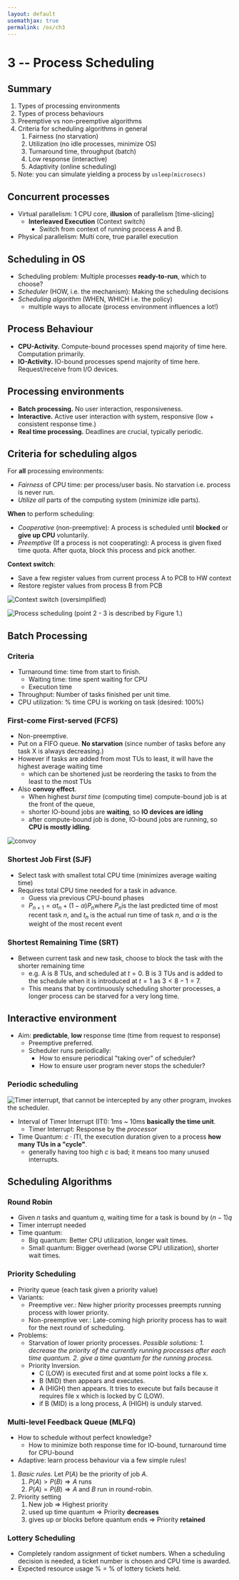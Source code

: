 ```yaml
---
layout: default
usemathjax: true
permalink: /os/ch3
---
```


# 3 -- Process Scheduling

## Summary

1. Types of processing environments
2. Types of process behaviours
3. Preemptive vs non-preemptive algorithms
4. Criteria for scheduling algorithms in general
   1. Fairness (no starvation)
   2. Utilization (no idle processes, minimize OS)
   3. Turnaround time, throughput (batch)
   4. Low response (interactive)
   5. Adaptivity (online scheduling)
5. Note: you can simulate yielding a process by `usleep(microsecs)`

## Concurrent processes

- Virtual parallelism: 1 CPU core, **illusion** of parallelism [time-slicing]
  - **Interleaved Execution** (Context switch)
    - Switch from context of running process A and B. 
- Physical parallelism: Multi core, true parallel execution

## Scheduling in OS

- Scheduling problem: Multiple processes **ready-to-run**, which to choose?
- *Scheduler* (HOW, i.e. the mechanism): Making the scheduling decisions
- *Scheduling algorithm* (WHEN, WHICH i.e. the policy)
  - multiple ways to allocate (process environment influences a lot!)

## Process Behaviour

- **CPU-Activity.** Compute-bound processes spend majority of time here. Computation primarily.
- **IO-Activity.** IO-bound processes spend majority of time here. Request/receive from I/O devices.

## Processing environments

- **Batch processing.** No user interaction, responsiveness.
- **Interactive.** Active user interaction with system, responsive (low + consistent response time.)
- **Real time processing.** Deadlines are crucial, typically periodic.

## Criteria for scheduling algos

For **all** processing environments:

- *Fairness* of CPU time: per process/user basis. No starvation i.e. process is never run.
- *Utilize all* parts of the computing system (minimize idle parts).

**When** to perform scheduling:

- *Cooperative* (non-preemptive): A process is scheduled until **blocked** or **give up CPU** voluntarily.
- *Preemptive* (If a process is not cooperating): A process is given fixed time quota. After quota, block this process and pick another.

**Context switch**:

- Save a few register values from current process A to PCB to HW context
- Restore register values from process B from PCB

![Context switch (oversimplified)](/notes-blog/assets/img/os/context_switch.jpg)

![Process scheduling (point 2 - 3 is described by Figure 1.)](/notes-blog/assets/img/os/context_switch2.png)

## Batch Processing

### Criteria

- Turnaround time: time from start to finish.
  - Waiting time: time spent waiting for CPU
  - Execution time
- Throughput: Number of tasks finished per unit time.
- CPU utilization: % time CPU is working on task (desired: 100%)

### First-come First-served (FCFS)

- Non-preemptive.
- Put on a FIFO queue. **No starvation** (since number of tasks before any task X is always decreasing.)
- However if tasks are added from most TUs to least, it will have the highest average waiting time
  - which can be shortened just be reordering the tasks to from the least to the most TUs
- Also **convoy effect**.
  - When highest *burst time* (computing time) compute-bound job is at the front of the queue, 
  - shorter IO-bound jobs are **waiting**, so **IO devices are idling**
  - after compute-bound job is done, IO-bound jobs are running, so **CPU is mostly idling**.

![convoy](/notes-blog/assets/img/os/convoy.png)

### Shortest Job First (SJF)

- Select task with smallest total CPU time (minimizes average waiting time)
- Requires total CPU time needed for a task in advance.
  - Guess via previous CPU-bound phases
  - $P_{n+1} = \alpha t_n + (1-\alpha)P_n$​​​ where $P_n$​​​ is the last predicted time of most recent task $n$​​, and $t_n$​​ is the actual run time of task $n$​​​, and $\alpha$​ is the weight of the most recent event

### Shortest Remaining Time (SRT)

- Between current task and new task, choose to block the task with the shorter remaining time
  - e.g. A is 8 TUs, and scheduled at $t = 0$. B is 3 TUs and is added to the schedule when it is introduced at $t=1$ as $3 < 8 - 1 = 7$.
  - This means that by continuously scheduling shorter processes, a longer process can be starved for a very long time.

## Interactive environment

- Aim: **predictable**, **low** response time (time from request to response)
  - Preemptive preferred.
  - Scheduler runs periodically:
    - How to ensure periodical "taking over" of scheduler?
    - How to ensure user program never stops the scheduler?

### Periodic scheduling

![Timer interrupt, that cannot be intercepted by any other program, invokes the scheduler.](/notes-blog/assets/img/os/timer_interrupt.jpg)

- Interval of Timer Interrupt (ITI): 1ms ~ 10ms **basically the time unit**.
  - Timer Interrupt: Response by the *processor*
- Time Quantum: $c \cdot \text{ITI}$​​​, the execution duration given to a process **how many TUs in a "cycle"**.
  - generally having too high $c$ is bad; it means too many unused interrupts.

## Scheduling Algorithms

### Round Robin

- Given $n$ tasks and quantum $q$, waiting time for a task is bound by $(n-1)q$
- Timer interrupt needed
- Time quantum:
  - Big quantum: Better CPU utilization, longer wait times.
  - Small quantum: Bigger overhead (worse CPU utilization), shorter wait times.

### Priority Scheduling

- Priority queue (each task given a priority value)
- Variants:
  - Preemptive ver.: New higher priority processes preempts running process with lower priority.
  - Non-preemptive ver.: Late-coming high priority process has to wait for the next round of scheduling.
- Problems:
  - Starvation of lower priority processes. *Possible solutions: 1. decrease the priority of the currently running processes after each time quantum. 2. give a time quantum for the running process.*
  - Priority Inversion. 
    - C (LOW) is executed first and at some point locks a file x.
    - B (MID) then appears and executes.
    - A (HIGH) then appears. It tries to execute but fails because it requires file x which is locked by C (LOW).
    - if B (MID) is a long process, A (HIGH) is unduly starved.

### Multi-level Feedback Queue (MLFQ)

- How to schedule without perfect knowledge?
  - How to minimize both response time for IO-bound, turnaround time for CPU-bound
- Adaptive: learn process behaviour via a few simple rules!

1. *Basic rules.* Let $P(A)$ be the priority of job $A$.
   1. $P(A) > P(B) \Rightarrow A$ runs
   2. $P(A) = P(B) \Rightarrow A$ and $B$ run in round-robin.
2. Priority setting
   1. New job $\Rightarrow$ Highest priority
   2. used up time quantum $\Rightarrow$ Priority **decreases**
   3. gives up or blocks before quantum ends $\Rightarrow$​ Priority **retained**

### Lottery Scheduling

- Completely random assignment of ticket numbers. When a scheduling decision is needed, a ticket number is chosen and CPU time is awarded.
- Expected resource usage % = % of lottery tickets held.
